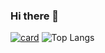 ### Hi there 👋

[![card](https://github-readme-stats.vercel.app/api?username=Douglas-S-Rodrigues&theme=tokyonight&show_icons=truu)](https://github.com/anuraghazra/github-readme-stats)
![Top Langs](https://github-readme-stats.vercel.app/api/top-langs/?username=Douglas-S-Rodrigues&theme=tokyonight)

<!--
**Douglas-S-Rodrigues/Douglas-S-Rodrigues** is a ✨ _special_ ✨ repository because its `README.md` (this file) appears on your GitHub profile.

Here are some ideas to get you started:

- 🔭 I’m currently working on ...
- 🌱 I’m currently learning ...
- 👯 I’m looking to collaborate on ...
- 🤔 I’m looking for help with ...
- 💬 Ask me about ...
- 📫 How to reach me: ...
- 😄 Pronouns: ...
- ⚡ Fun fact: ...
-->
